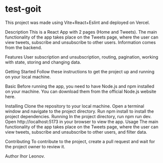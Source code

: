 # test-goit

This project was made using Vite+React+Eslint and deployed on Vercel.

Description
This is a React App with 2 pages (Home and Tweets).
The main functionality of the app takes place on the Tweets page, where the user can view tweets, subscribe and unsubscribe to other users. Information comes from the backend.

Features
User subscription and unsubscription, routing, pagination, working with state, storing and changing data.


Getting Started
Follow these instructions to get the project up and running on your local machine.

Basic
Before running the app, you need to have Node.js and npm installed on your machine. You can download them from the official Node.js website here.

Installing
Clone the repository to your local machine.
Open a terminal window and navigate to the project directory.
Run npm install to install the project dependencies.
Running In the project directory, run npm run dev.
Open http://localhost:5173 in your browser to view the app.
Usage
The main functionality of the app takes place on the Tweets page, where the user can view tweets, subscribe and unsubscribe to other users, and filter data.

Contributing
To contribute to the project, create a pull request and wait for the project owner to review it.

Author
Ihor Leonov.
